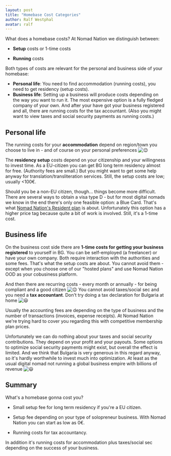 ```yaml
---
layout: post
title: "Homebase Cost Categories"
author: Ralf Westphal
avatar: ralf
---
```


What does a homebase costs? At Nomad Nation we distinguish between:

- **Setup** costs or 1-time costs

- **Running** costs

Both types of costs are relevant for the personal and business side of your homebase:

- **Personal life**: You need to find accommodation (running costs), you need to get residency (setup costs).
- **Business life**: Setting up a business will produce costs depending on the way you want to run it. The most expensive option is a fully fledged company of your own. And after your have got your business registered and all, there are running costs for the tax accountant. (Also you might want to view taxes and social security payments as running costs.)

## Personal life

The running costs for your **accommodation** depend on region/town you choose to live in - and of course on your personal preferences ![😉](https://static.xx.fbcdn.net/images/emoji.php/v9/tb0/1.5/16/1f609.png)

The **residency setup** costs depend on your citizenship and your willingness to invest time. As a EU-citizen you can get BG long term residency almost for free. (Authority fees are small.) But you might want to get some help anyway for translation/transliteration services. Still, the setup costs are low; usually <100€.

Should you be a non-EU citizen, though... things become more difficult. There are several ways to obtain a visa type D - but for most digital nomads we know in the end there's only one feasible option: a Blue Card. That's what [Nomad Nation's Resident plan](https://nomadnation.org/bulgaria/plans/resident.html?fbclid=IwAR0R8S6T9W6m8iPZevbsdlLv8ne9z4KWqp9EJrGH5cP_sdp3z0BOB001Uvg) is about. Unfortunately this option has a higher price tag because quite a bit of work is involved. Still, it's a 1-time cost.

## Business life

On the business cost side there are **1-time costs for getting your business registered** to yourself in BG. You can be self-employed (a freelancer) or have your own company. Both require interaction with the authorities and some fees. That's what the setup costs are about. You cannot avoid them - except when you choose one of our "hosted plans" and use Nomad Nation OOD as your cobusiness platform.

And then there are recurring costs - every month or annually - for being compliant and a good citizen ![😉](https://static.xx.fbcdn.net/images/emoji.php/v9/tb0/1.5/16/1f609.png) You cannot avoid taxes/social sec and you need a **tax accountant**. Don't try doing a tax declaration for Bulgaria at home ![😃](https://static.xx.fbcdn.net/images/emoji.php/v9/taa/1.5/16/1f603.png)

Usually the accounting fees are depending on the type of business and the number of transactions (invoices, expense receipts). At Nomad Nation we're trying hard to cover you regarding this with competitive membership plan prices.

Unfortunately we can do nothing about your taxes and social security contributions. They depend on your profit and your payouts. Some options to optimize social security payments might exist, but overall the effect is limited. And we think that Bulgaria is very generous in this regard anyway, so it's hardly worthwhile to invest much into optimization. At least as the usual digital nomad not running a global business empire with billions of revenue ![😃](https://static.xx.fbcdn.net/images/emoji.php/v9/taa/1.5/16/1f603.png)

## Summary

 What's a homebase gonna cost you?

- Small setup fee for long term residency if you're a EU citizen.

- Setup fee depending on your type of solopreneur business. With Nomad Nation you can start as low as 0€.

- Running costs for tax accountancy.

In addition it's running costs for accommodation plus taxes/social sec depending on the success of your business.